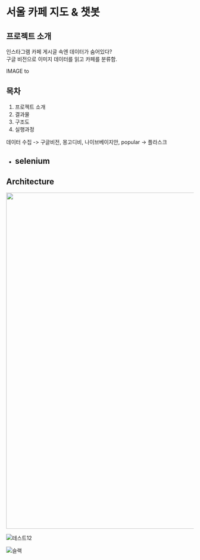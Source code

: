 # 서울 카페 지도 & 챗봇

## 프로젝트 소개
인스타그램 카페 게시글 속엔 데이터가 숨어있다?  
구글 비전으로 이미지 데이터를 읽고 카페를 분류함.

IMAGE to 



## 목차
1. 프로젝트 소개
2. 결과물
3. 구조도
4. 실행과정 

데이터 수집 -> 구글비전, 몽고디비, 나이브베이지안, popular -> 플라스크


- selenium
  - 


## Architecture

<img src="https://user-images.githubusercontent.com/72846750/105701176-446c4980-5f4d-11eb-906c-ca0f9a708441.png" width="700" height="900"/>

![테스트12](https://user-images.githubusercontent.com/42338386/105575023-bb69dc80-5dab-11eb-8856-2cc0e49d1fc1.gif)


![슬랙](https://user-images.githubusercontent.com/42338386/105578468-c7619880-5dc3-11eb-9a04-e7943c601fd8.gif)

